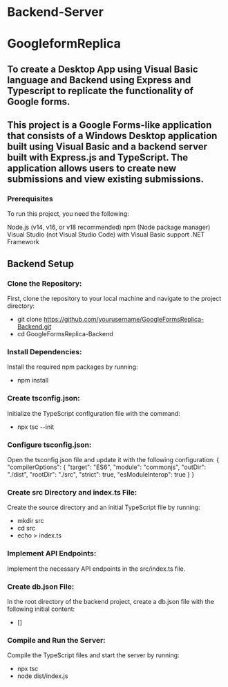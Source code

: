 # Backend-Server
# GoogleformReplica
## To create a Desktop App using Visual Basic language and Backend using Express and Typescript to replicate the functionality of Google forms.
## This project is a Google Forms-like application that consists of a Windows Desktop application built using Visual Basic and a backend server built with Express.js and TypeScript. The application allows users to create new submissions and view existing submissions.
### Prerequisites
To run this project, you need the following:

Node.js (v14, v16, or v18 recommended)
npm (Node package manager)
Visual Studio (not Visual Studio Code) with Visual Basic support
.NET Framework
## Backend Setup
### Clone the Repository:
First, clone the repository to your local machine and navigate to the project directory:
- git clone https://github.com/yourusername/GoogleFormsReplica-Backend.git
- cd GoogleFormsReplica-Backend
### Install Dependencies:
Install the required npm packages by running:
- npm install
### Create tsconfig.json:
Initialize the TypeScript configuration file with the command:
- npx tsc --init
### Configure tsconfig.json:
Open the tsconfig.json file and update it with the following configuration:
{
  "compilerOptions": {
    "target": "ES6",
    "module": "commonjs",
    "outDir": "./dist",
    "rootDir": "./src",
    "strict": true,
    "esModuleInterop": true
  }
}
### Create src Directory and index.ts File:
Create the source directory and an initial TypeScript file by running:
- mkdir src
- cd src
- echo > index.ts
### Implement API Endpoints:
Implement the necessary API endpoints in the src/index.ts file.
### Create db.json File:
In the root directory of the backend project, create a db.json file with the following initial content:
- []
### Compile and Run the Server:
Compile the TypeScript files and start the server by running:
- npx tsc
- node dist/index.js
